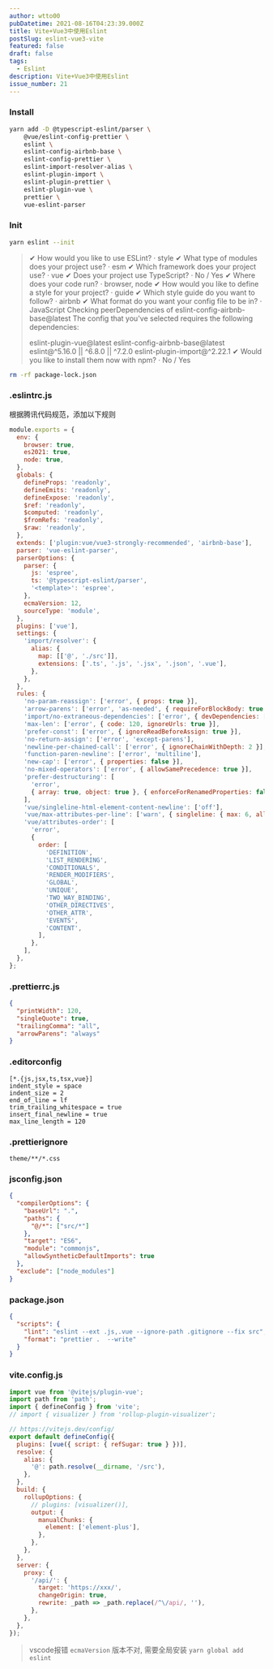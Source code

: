 ```yaml
---
author: wtto00
pubDatetime: 2021-08-16T04:23:39.000Z
title: Vite+Vue3中使用Eslint
postSlug: eslint-vue3-vite
featured: false
draft: false
tags:
  - Eslint
description: Vite+Vue3中使用Eslint
issue_number: 21
---
```


### Install

```bash
yarn add -D @typescript-eslint/parser \
    @vue/eslint-config-prettier \
    eslint \
    eslint-config-airbnb-base \
    eslint-config-prettier \
    eslint-import-resolver-alias \
    eslint-plugin-import \
    eslint-plugin-prettier \
    eslint-plugin-vue \
    prettier \
    vue-eslint-parser
```

### Init

```bash
yarn eslint --init
```

> ✔ How would you like to use ESLint? · style
> ✔ What type of modules does your project use? · esm
> ✔ Which framework does your project use? · vue
> ✔ Does your project use TypeScript? · No / Yes
> ✔ Where does your code run? · browser, node
> ✔ How would you like to define a style for your project? · guide
> ✔ Which style guide do you want to follow? · airbnb
> ✔ What format do you want your config file to be in? · JavaScript
> Checking peerDependencies of eslint-config-airbnb-base@latest
> The config that you've selected requires the following dependencies:
>
> eslint-plugin-vue@latest eslint-config-airbnb-base@latest eslint@^5.16.0 || ^6.8.0 || ^7.2.0 eslint-plugin-import@^2.22.1
> ✔ Would you like to install them now with npm? · No / Yes

```bash
rm -rf package-lock.json
```

### .eslintrc.js

根据腾讯代码规范，添加以下规则

```javascript
module.exports = {
  env: {
    browser: true,
    es2021: true,
    node: true,
  },
  globals: {
    defineProps: 'readonly',
    defineEmits: 'readonly',
    defineExpose: 'readonly',
    $ref: 'readonly',
    $computed: 'readonly',
    $fromRefs: 'readonly',
    $raw: 'readonly',
  },
  extends: ['plugin:vue/vue3-strongly-recommended', 'airbnb-base'],
  parser: 'vue-eslint-parser',
  parserOptions: {
    parser: {
      js: 'espree',
      ts: '@typescript-eslint/parser',
      '<template>': 'espree',
    },
    ecmaVersion: 12,
    sourceType: 'module',
  },
  plugins: ['vue'],
  settings: {
    'import/resolver': {
      alias: {
        map: [['@', './src']],
        extensions: ['.ts', '.js', '.jsx', '.json', '.vue'],
      },
    },
  },
  rules: {
    'no-param-reassign': ['error', { props: true }],
    'arrow-parens': ['error', 'as-needed', { requireForBlockBody: true }],
    'import/no-extraneous-dependencies': ['error', { devDependencies: ['./vite.config.js'] }],
    'max-len': ['error', { code: 120, ignoreUrls: true }],
    'prefer-const': ['error', { ignoreReadBeforeAssign: true }],
    'no-return-assign': ['error', 'except-parens'],
    'newline-per-chained-call': ['error', { ignoreChainWithDepth: 2 }],
    'function-paren-newline': ['error', 'multiline'],
    'new-cap': ['error', { properties: false }],
    'no-mixed-operators': ['error', { allowSamePrecedence: true }],
    'prefer-destructuring': [
      'error',
      { array: true, object: true }, { enforceForRenamedProperties: false },
    ],
    'vue/singleline-html-element-content-newline': ['off'],
    'vue/max-attributes-per-line': ['warn', { singleline: { max: 6, allowFirstLine: true } }],
    'vue/attributes-order': [
      'error',
      {
        order: [
          'DEFINITION',
          'LIST_RENDERING',
          'CONDITIONALS',
          'RENDER_MODIFIERS',
          'GLOBAL',
          'UNIQUE',
          'TWO_WAY_BINDING',
          'OTHER_DIRECTIVES',
          'OTHER_ATTR',
          'EVENTS',
          'CONTENT',
        ],
      },
    ],
  },
};
```

### .prettierrc.js

```json
{
  "printWidth": 120,
  "singleQuote": true,
  "trailingComma": "all",
  "arrowParens": "always"
}
```

### .editorconfig

```properties
[*.{js,jsx,ts,tsx,vue}]
indent_style = space
indent_size = 2
end_of_line = lf
trim_trailing_whitespace = true
insert_final_newline = true
max_line_length = 120
```

### .prettierignore

```plaintext
theme/**/*.css
```

### jsconfig.json

```json
{
  "compilerOptions": {
    "baseUrl": ".",
    "paths": {
      "@/*": ["src/*"]
    },
    "target": "ES6",
    "module": "commonjs",
    "allowSyntheticDefaultImports": true
  },
  "exclude": ["node_modules"]
}
```

### package.json

```json
{
  "scripts": {
    "lint": "eslint --ext .js,.vue --ignore-path .gitignore --fix src",
    "format": "prettier .  --write"
  }
}
```

### vite.config.js

```javascript
import vue from '@vitejs/plugin-vue';
import path from 'path';
import { defineConfig } from 'vite';
// import { visualizer } from 'rollup-plugin-visualizer';

// https://vitejs.dev/config/
export default defineConfig({
  plugins: [vue({ script: { refSugar: true } })],
  resolve: {
    alias: {
      '@': path.resolve(__dirname, '/src'),
    },
  },
  build: {
    rollupOptions: {
      // plugins: [visualizer()],
      output: {
        manualChunks: {
          element: ['element-plus'],
        },
      },
    },
  },
  server: {
    proxy: {
      '/api/': {
        target: 'https://xxx/',
        changeOrigin: true,
        rewrite: _path => _path.replace(/^\/api/, ''),
      },
    },
  },
});
```

> vscode报错 `ecmaVersion` 版本不对, 需要全局安装 `yarn global add eslint`
